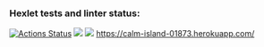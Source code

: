 ### Hexlet tests and linter status:
[![Actions Status](https://github.com/adm1341/java-project-lvl4/workflows/hexlet-check/badge.svg)](https://github.com/adm1341/java-project-lvl4/actions)
<a href="https://codeclimate.com/github/adm1341/java-project-lvl4/maintainability"><img src="https://api.codeclimate.com/v1/badges/6d6b5f962bd0e5214fc7/maintainability" /></a>
<a href="https://codeclimate.com/github/adm1341/java-project-lvl4/test_coverage"><img src="https://api.codeclimate.com/v1/badges/6d6b5f962bd0e5214fc7/test_coverage" /></a>
https://calm-island-01873.herokuapp.com/